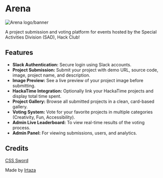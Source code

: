 # Arena

![Arena logo/banner](https://hc-cdn.hel1.your-objectstorage.com/s/v3/5c33419f6692b32263773f195fb459b621d161c1_arena__5_.png)

A project submission and voting platform for events hosted by the Special Activities Division (SAD), Hack Club!

## Features

- **Slack Authentication:** Secure login using Slack accounts.
- **Project Submission:** Submit your project with demo URL, source code, image, project name, and description.
- **Image Preview:** See a live preview of your project image before submitting.
- **HackaTime Integration:** Optionally link your HackaTime projects and display total time spent.
- **Project Gallery:** Browse all submitted projects in a clean, card-based gallery.
- **Voting System:** Vote for your favorite projects in multiple categories (Creativity, Fun, Accessibility).
- **Admin Live Leaderboard:** To view real-time results of the voting process.
- **Admin Panel:** For viewing submissions, users, and analytics.

## Credits

[CSS Sword](https://codepen.io/judag/full/VrpywV/)

Made by [Irtaza](https://irtaza.xyz/)
